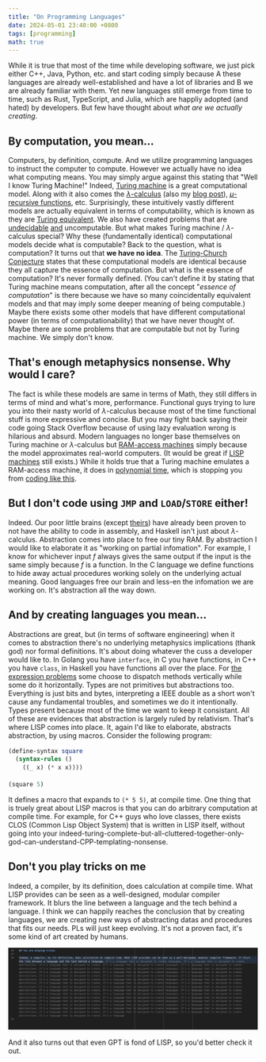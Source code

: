 ```yaml
---
title: "On Programming Languages"
date: 2024-05-01 23:40:00 +0800
tags: [programming]
math: true
---
```


While it is true that most of the time while developing software, we just pick either C++, Java, Python, etc. and start coding simply because A these languages are already well-established and have a lot of libraries and B we are already familiar with them. Yet new languages still emerge from time to time, such as Rust, TypeScript, and Julia, which are happliy adopted (and hated) by developers. But few have thought about *what are we actually creating*.

## By computation, you mean...

Computers, by definition, compute. And we utilize programming languages to instruct the computer to compute. However we actually have no idea what computing means. You may simply argue against this stating that "Well I know Turing Machine!" Indeed, [Turing machine](https://en.wikipedia.org/wiki/Turing_machine) is a great computational model. Along with it also comes the [$\lambda$-calculus](https://en.wikipedia.org/wiki/Lambda_calculus) (also my [blog post](/posts/an-introduction-to-lambda-calculus/)), [$\mu$-recursive functions](https://en.wikipedia.org/wiki/General_recursive_function), etc. Surprisingly, these intuitively vastly different models are actually equivalent in terms of computability, which is known as they are [Turing equivalent](https://en.wikipedia.org/wiki/Turing_completeness). We also have created problems that are [undecidable](https://en.wikipedia.org/wiki/Undecidable_problem) [and](https://math.stackexchange.com/a/2268351/738593) uncomputable. But what makes Turing machine / $\lambda$-calculus special? Why these (fundamentally identical) computational models decide what is computable? Back to the question, what is computation? It turns out that **we have no idea**. The [Turing-Church Conjecture](https://en.wikipedia.org/wiki/Church%E2%80%93Turing_thesis) states that these computational models are identical because they all capture the essence of computation. But what is the essence of computation? It's never formally defined. (You can't define it by stating that Turing machine means computation, after all the concept "*essence of computation*" is there because we have so many coincidentally equivalent models and that may imply some deeper meaning of being computable.) Maybe there exists some other models that have different computational power (in terms of computationability) that we have never thought of. Maybe there are some problems that are computable but not by Turing machine. We simply don't know.

## That's enough metaphysics nonsense. Why would I care?

The fact is while these models are same in terms of Math, they still differs in terms of mind and what's more, performance. Functional guys trying to lure you into their nasty world of $\lambda$-calculus because most of the time functional stuff is more expressive and concise. But you may fight back saying their code going Stack Overflow because of using lazy evaluation wrong is hilarious and absurd. Modern languages no longer base themselves on Turing machine or $\lambda$-calculus but [RAM-access machines](https://en.wikipedia.org/wiki/Random-access_machine) simply because the model approximates real-world computers. (It would be great if [LISP machines](https://en.wikipedia.org/wiki/Lisp_machine) still exists.) While it holds true that a Turing machine emulates a RAM-access machine, it does in [polynomial time](https://cs.stackexchange.com/a/22419/160863), which is stopping you from [coding like this](https://en.wikipedia.org/wiki/Brainfuck).

## But I don't code using `JMP` and `LOAD`/`STORE` either!

Indeed. Our poor little brains (except [theirs](https://en.wikipedia.org/wiki/Lists_of_mathematicians)) have already been proven to not have the ability to code in assembly, and Haskell isn't just about $\lambda$-calculus. Abstraction comes into place to free our tiny RAM. By abstraction I would like to elaborate it as "working on partial infomation". For example, I know for whichever input $f$ always gives the same output if the input is the same simply because $f$ is a function. In the C language we define functions to hide away actual procedures working solely on the underlying actual meaning. Good languages free our brain and less-en the infomation we are working on. It's abstraction all the way down.

## And by creating languages you mean...

Abstractions are great, but (in terms of software engineering) when it comes to abstraction there's no underlying metaphysics implications (thank god) nor formal definitions. It's about doing whatever the cuss a developer would like to. In Golang you have `interface`, in C you have functions, in C++ you have `class`, in Haskell you have functions all over the place. For [the expression problems](https://en.wikipedia.org/wiki/Expression_problem) some choose to dispatch methods vertically while some do it horizontally. Types are not primitives but abstractions too. Everything is just bits and bytes, interpreting a IEEE double as a short won't cause any fundamental troubles, and sometimes we do it intentionally. Types present because most of the time we want to keep it consistant. All of these are evidences that abstraction is largely ruled by relativism. That's where LISP comes into place. It, again I'd like to elaborate, abstracts abstraction, by using macros. Consider the following program:

```scheme
(define-syntax square
  (syntax-rules ()
    ((_ x) (* x x))))

(square 5)
```

It defines a macro that expands to `(* 5 5)`, at compile time. One thing that is truely great about LISP macros is that you can do arbitrary computation at compile time. For example, for C++ guys who love classes, there exists CLOS (Common Lisp Object System) that is written in LISP itself, without going into your indeed-turing-complete-but-all-cluttered-together-only-god-can-understand-CPP-templating-nonsense.

## Don't you play tricks on me

Indeed, a compiler, by its definition, does calculation at compile time. What LISP provides can be seen as a well-designed, modular compiler framework. It blurs the line between a language and the tech behind a language. I think we can happily reaches the conclusion that by creating languages, we are creating new ways of abstracting datas and procedures that fits our needs. PLs will just keep evolving. It's not a proven fact, it's some kind of art created by humans.

![GPT is really fond of LISP](/files/20240501/whackygpt.png)

And it also turns out that even GPT is fond of LISP, so you'd better check it out.
